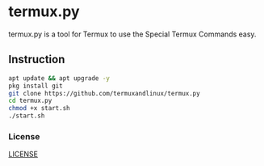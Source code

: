 # termux.py
termux.py is a tool for Termux to use the Special Termux Commands easy.

## Instruction

```bash
apt update && apt upgrade -y
pkg install git
git clone https://github.com/termuxandlinux/termux.py
cd termux.py
chmod +x start.sh
./start.sh
```

### License
[LICENSE](LICENSE)

